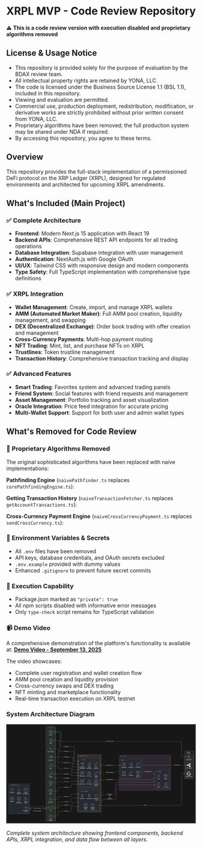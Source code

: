 # XRPL MVP - Code Review Repository

⚠️ **This is a code review version with execution disabled and proprietary algorithms removed**

## License & Usage Notice

- This repository is provided solely for the purpose of evaluation by the BDAX review team.
- All intellectual property rights are retained by YONA, LLC.
- The code is licensed under the Business Source License 1.1 (BSL 1.1), included in this repository.
- Viewing and evaluation are permitted.
- Commercial use, production deployment, redistribution, modification, or derivative works are strictly prohibited without prior written consent from YONA, LLC.
- Proprietary algorithms have been removed; the full production system may be shared under NDA if required.
- By accessing this repository, you agree to these terms.

## Overview

This repository provides the full-stack implementation of a permissioned DeFi protocol on the XRP Ledger (XRPL), designed for regulated environments and architected for upcoming XRPL amendments.

## What's Included (Main Project)

### ✅ Complete Architecture
- **Frontend**: Modern Next.js 15 application with React 19
- **Backend APIs**: Comprehensive REST API endpoints for all trading operations
- **Database Integration**: Supabase integration with user management
- **Authentication**: NextAuth.js with Google OAuth
- **UI/UX**: Tailwind CSS with responsive design and modern components
- **Type Safety**: Full TypeScript implementation with comprehensive type definitions

### ✅ XRPL Integration
- **Wallet Management**: Create, import, and manage XRPL wallets
- **AMM (Automated Market Maker)**: Full AMM pool creation, liquidity management, and swapping
- **DEX (Decentralized Exchange)**: Order book trading with offer creation and management
- **Cross-Currency Payments**: Multi-hop payment routing
- **NFT Trading**: Mint, list, and purchase NFTs on XRPL
- **Trustlines**: Token trustline management
- **Transaction History**: Comprehensive transaction tracking and display

### ✅ Advanced Features
- **Smart Trading**: Favorites system and advanced trading panels
- **Friend System**: Social features with friend requests and management
- **Asset Management**: Portfolio tracking and asset visualization
- **Oracle Integration**: Price feed integration for accurate pricing
- **Multi-Wallet Support**: Support for both user and admin wallet types

## What's Removed for Code Review

### 🚫 Proprietary Algorithms Removed
The original sophisticated algorithms have been replaced with naive implementations:

**Pathfinding Engine** (`naivePathfinder.ts` replaces `corePathfindingEngine.ts`):

**Getting Transaction History** (`naiveTransactionFetcher.ts` replaces `getAccountTransactions.ts`):

**Cross-Currency Payment Engine** (`naiveCrossCurrencyPayment.ts` replaces `sendCrossCurrency.ts`):

### 🚫 Environment Variables & Secrets
- All `.env` files have been removed
- API keys, database credentials, and OAuth secrets excluded
- `.env.example` provided with dummy values
- Enhanced `.gitignore` to prevent future secret commits

### 🚫 Execution Capability
- Package.json marked as `"private": true`
- All npm scripts disabled with informative error messages
- Only `type-check` script remains for TypeScript validation


### 📹 Demo Video
A comprehensive demonstration of the platform's functionality is available at:
**[Demo Video - September 13, 2025](https://drive.google.com/file/d/1eJ6igXuBTha1iEOud__05bQ44tOXmb0V/view?usp=sharing)**

The video showcases:
- Complete user registration and wallet creation flow
- AMM pool creation and liquidity provision
- Cross-currency swaps and DEX trading
- NFT minting and marketplace functionality
- Real-time transaction execution on XRPL testnet


### System Architecture Diagram

![XRPL MVP System Architecture](./YONA_MVP_arch.png)

*Complete system architecture showing frontend components, backend APIs, XRPL integration, and data flow between all layers.*
